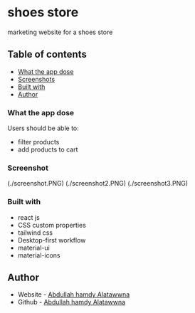 # shoes store

marketing website for a shoes store

## Table of contents

- [What the app dose](#What-the-app-dose)
- [Screenshots](#screenshots)
- [Built with](#built-with)
- [Author](#author)

### What the app dose

Users should be able to:

- filter products
- add products to cart

### Screenshot

(./screenshot.PNG)
(./screenshot2.PNG)
(./screenshot3.PNG)



### Built with

- react js
- CSS custom properties
- tailwind css
- Desktop-first workflow
- material-ui
- material-icons

## Author

- Website - [Abdullah hamdy Alatawwna](http://chicodiv.com/)
- Github - [Abdullah hamdy Alatawwna](https://github.com/DivChico)

